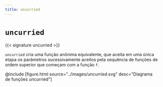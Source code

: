 ```yaml
---
title: uncurried
---
```


# `uncurried`

{{< signature uncurried >}}

`uncurried` cria uma função anônima equivalente, que aceita em uma única etapa os parâmetros sucessivamente aceitos pela sequência de funções de ordem superior que começam com a função `f`.

@include [figure.html source="../images/uncurried.svg" desc="Diagrama de funções uncurried"]
